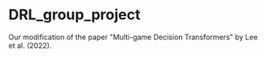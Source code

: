 # DRL_group_project
Our modification of the paper "Multi-game Decision Transformers" by Lee et al. (2022).
